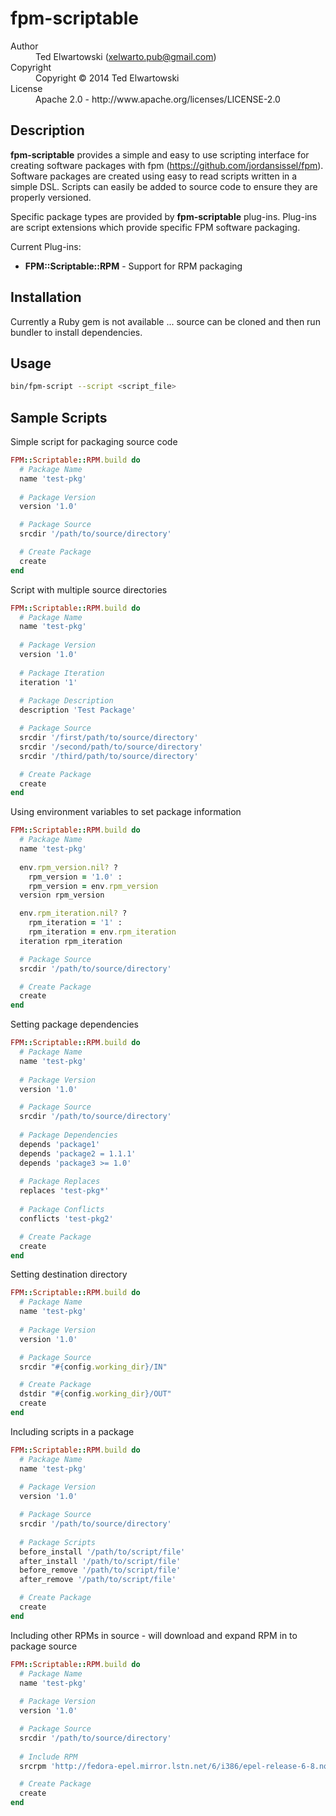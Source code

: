 # fpm-scriptable

<dl>
  <dt>Author</dt><dd>Ted Elwartowski (<a href="mailto:xelwarto.pub@gmail.com">xelwarto.pub@gmail.com</a>)</dd>
  <dt>Copyright</dt><dd>Copyright © 2014 Ted Elwartowski</dd>
  <dt>License</dt><dd>Apache 2.0 - http://www.apache.org/licenses/LICENSE-2.0</dd>
</dl>

## Description

**fpm-scriptable** provides a simple and easy to use scripting interface for creating software packages with fpm (https://github.com/jordansissel/fpm). Software packages are created using easy to read scripts written in a simple DSL. Scripts can easily be added to source code to ensure they are properly versioned.

Specific package types are provided by **fpm-scriptable** plug-ins. Plug-ins are script extensions which provide specific FPM software packaging.

Current Plug-ins:

* **FPM::Scriptable::RPM** - Support for RPM packaging

## Installation

Currently a Ruby gem is not available ... source can be cloned and then run bundler to install dependencies.

## Usage

```bash
bin/fpm-script --script <script_file>
```

## Sample Scripts

Simple script for packaging source code

```ruby
FPM::Scriptable::RPM.build do
  # Package Name
  name 'test-pkg'
  
  # Package Version
  version '1.0'

  # Package Source 
  srcdir '/path/to/source/directory'

  # Create Package
  create
end
```

Script with multiple source directories

```ruby
FPM::Scriptable::RPM.build do
  # Package Name
  name 'test-pkg'
  
  # Package Version
  version '1.0'
  
  # Package Iteration
  iteration '1'
  
  # Package Description
  description 'Test Package'

  # Package Source
  srcdir '/first/path/to/source/directory'
  srcdir '/second/path/to/source/directory'
  srcdir '/third/path/to/source/directory'

  # Create Package
  create
end
```

Using environment variables to set package information

```ruby
FPM::Scriptable::RPM.build do
  # Package Name
  name 'test-pkg'
  
  env.rpm_version.nil? ?
    rpm_version = '1.0' :
    rpm_version = env.rpm_version
  version rpm_version

  env.rpm_iteration.nil? ?
    rpm_iteration = '1' :
    rpm_iteration = env.rpm_iteration
  iteration rpm_iteration

  # Package Source 
  srcdir '/path/to/source/directory'

  # Create Package
  create
end
```

Setting package dependencies

```ruby
FPM::Scriptable::RPM.build do
  # Package Name
  name 'test-pkg'
  
  # Package Version
  version '1.0'

  # Package Source 
  srcdir '/path/to/source/directory'
  
  # Package Dependencies
  depends 'package1'
  depends 'package2 = 1.1.1'
  depends 'package3 >= 1.0'
  
  # Package Replaces
  replaces 'test-pkg*'
  
  # Package Conflicts
  conflicts 'test-pkg2'

  # Create Package
  create
end
```

Setting destination directory

```ruby
FPM::Scriptable::RPM.build do
  # Package Name
  name 'test-pkg'
  
  # Package Version
  version '1.0'

  # Package Source 
  srcdir "#{config.working_dir}/IN"

  # Create Package
  dstdir "#{config.working_dir}/OUT"
  create
end
```

Including scripts in a package

```ruby
FPM::Scriptable::RPM.build do
  # Package Name
  name 'test-pkg'
  
  # Package Version
  version '1.0'

  # Package Source 
  srcdir '/path/to/source/directory'
  
  # Package Scripts
  before_install '/path/to/script/file'
  after_install '/path/to/script/file'
  before_remove '/path/to/script/file'
  after_remove '/path/to/script/file'

  # Create Package
  create
end
```

Including other RPMs in source - will download and expand RPM in to package source

```ruby
FPM::Scriptable::RPM.build do
  # Package Name
  name 'test-pkg'
  
  # Package Version
  version '1.0'

  # Package Source 
  srcdir '/path/to/source/directory'
  
  # Include RPM
  srcrpm 'http://fedora-epel.mirror.lstn.net/6/i386/epel-release-6-8.noarch.rpm'

  # Create Package
  create
end
```
